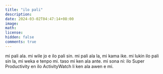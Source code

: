 ```yaml
---
title: "ilo pali"
description: 
date: 2024-03-02T04:47:14+08:00
image: 
math: 
license: 
hidden: false
comments: true
---
```

mi pali ala. mi wile jo e ilo pali sin. mi pali ala la, mi kama ike. mi lukin ilo pali sin la, mi weka e tenpo mi. taso mi ken ala ante. mi sona ni: ilo Super Productivity en ilo ActivityWatch
li ken ala awen e mi. 

